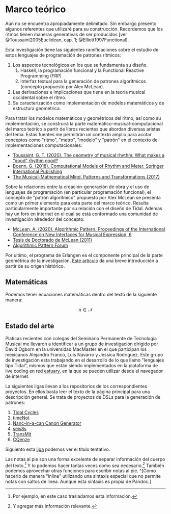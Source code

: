 # Marco teórico
Aún no se encuentra apropiadamente delimitado. Sin embargo presento algunos referentes que utilizaré para su construcción. Recordemos que los ritmos tienen maneras generativas de ser producidos [ver @Toussaint2005Euclidean, cap. 1; @Elliott1997Functional].

Esta investigación tiene las siguientes ramificaciones sobre el estudio de estos lenguajes de programación de patrones rítmicos:

1. Los aspectos tecnológicos en los que se fundamenta su diseño.
	1. Haskell, la programación funcional y la Functional Reactive Programming (FRP)
	2. Interfaz textual para la generación de patrones algorítmicos (concepto propuesto por Alex McLean).
2. Las derivaciones e implicaciones que tiene en la teoría musical occidental sobre el ritmo.
3. Su caracterización como implementación de modelos matemáticos y de estructura geométrica.

Para tratar los modelos matemáticos y geométricos del ritmo, así como su implementación, se construirá la parte matemático-musical-computacional del marco teórico a partir de libros recientes que abordan diversas aristas del tema. Estas fuentes me permitirán un contexto amplio para acotar conceptos como "ritmo", "metro", "modelo" y "patrón" en el contexto de implementaciones computacionales:

+ [Toussaint, G. T. (2020). The geometry of musical rhythm: What makes a “good” rhythm good?](https://www.taylorfrancis.com/books/9781351247771)
+ [Boenn, G. (2018). Computational Models of Rhythm and Meter. Springer International Publishing](https://doi.org/10.1007/978-3-319-76285-2)
+ [The Musical-Mathematical Mind. Patterns and Transformations (2017)](https://doi.org/10.1007/978-3-319-47337-6)

Sobre la relaciones entre la creación-generación de obra y el uso de lenguajes de programación (en particular programación funcional), el concepto de "patrón algorítmico" propuesto por Alex McLean se presenta como un primer elemento para esta parte del marco teórico. Resulta particularmente importante por su relación con el diseño de Tidal. Ademas hay un foro en internet en el cual se está conformado una comunidad de investigación alrededor del concepto:

+ [McLean, A. (2020). Algorithmic Pattern. Proceedings of the International Conference on New Interfaces for Musical Expression, 6](https://www.nime.org/proceedings/2020/nime2020_paper50.pdf)
+ [Tesis de Doctorado de McLean (2011)](https://slab.org/writing/thesis.pdf)
+ [Algorithmic Pattern Forum](https://forum.algorithmicpattern.org/)

Por ultimo, el programa de Erlangen es el componente principal de la parte geométrica de la investigación. [Este artículo](https://flm-journal.org/Articles/4C154BFE42449B32FFD61852283E7E.pdf) da una breve introducción a partir de su origen histórico.

## Matemáticas

Podemos tener ecuaciones matemáticas dentro del texto de la siguiente manera:

$$n \in \mathcal{N}$$

## Estado del arte
Platicas recientes con colegas del Seminario Permanente de Tecnología Musical me llevaron a identificar a un grupo de investigación dirigido por David Ogborn en la universidad MacMaster en el que participan los mexicanos Alejandro Franco, Luis Navarro y Jessica Rodriguez. Este grupo de investigación esta trabajando en el desarrollo de lo que llamo "lenguajes tipo Tidal", mismos que están siendo implementados en la plataforma de live coding en red [estuary](https://estuary.mcmaster.ca/), en la que se pueden utilizar desde el navegador de internet.

La siguientes ligas llevan a los repositorios de los correspondientes proyectos. En ellos basta leer el texto de la página principal para una descripción general. Se trata de proyectos de DSLs para la generación de patrones:

1. [Tidal Cycles](https://github.com/tidalcycles/Tidal)
2. [timeNot](https://github.com/AFrancoB/timeNot)
3. [Nanc-in-a-can Canon Generator](https://github.com/nanc-in-a-can/canon-generator)
4. [seis8s](https://github.com/luisnavarrodelangel/seis8s)
5. [TransMit](https://github.com/jac307/TransMit)
6. [CQenze](https://github.com/essteban/CQenze)

Siguiento esta [liga](#titulo) podemos ver el título tentativo.

Las notas al pie son una forma excelente de separar información del cuerpo del texto.[^1]
Y lo podemos hacer tantas veces como sea necesario.[^veces] También podemos aprovechar otras funciones para escribir notas al pie. ^[Como hacerlo de manera "inline" utilizando una sintaxis especial que no permite notas con saltos de línea. Aunque esta sintaxis es propia de Pandoc.]

[^1]: Por ejemplo, en este caso trasladamos esta información.

[^veces]: Y agregar más información relevante.
